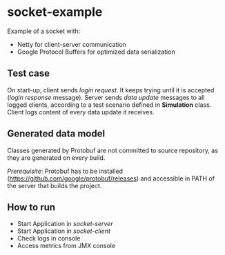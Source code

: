 # socket-example
Example of a socket with:
 - Netty for client-server communication
 - Google Protocol Buffers for optimized data serialization

## Test case
On start-up, client sends _login request_. It keeps trying until it is accepted (_login response_ message).
Server sends _data update_ messages to all logged clients, according to a test scenario defined in **Simulation** class.
Client logs content of every data update it receives.

## Generated data model
Classes generated by Protobuf are not committed to source repository, as they are generated on every build. 

_Prerequisite_: Protobuf has to be installed (https://github.com/google/protobuf/releases) and accessible in PATH of the server that builds the project.

## How to run

 - Start Application in *socket-server*
 - Start Application in *socket-client*
 - Check logs in console
 - Access metrics from JMX console